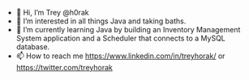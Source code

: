 - 👋 Hi, I’m Trey @h0rak
- 👀 I’m interested in all things Java and taking baths. 
- 🌱 I’m currently learning Java by building an Inventory Management System application and a Scheduler that connects to a MySQL database.
- 📫 How to reach me https://www.linkedin.com/in/treyhorak/ or https://twitter.com/treyhorak

<!---
h0rak/h0rak is a ✨ special ✨ repository because its `README.md` (this file) appears on your GitHub profile.
You can click the Preview link to take a look at your changes.
--->
